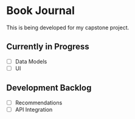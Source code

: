 # Book Journal

This is being developed for my capstone project.

## Currently in Progress

- [ ] Data Models
- [ ] UI

## Development Backlog

- [ ] Recommendations
- [ ] API Integration
